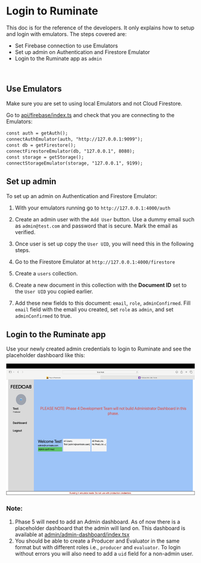 # Login to Ruminate

This doc is for the reference of the developers. It only explains how to setup and login with emulators. The steps covered are:
- Set Firebase connection to use Emulators 
- Set up admin on Authentication and Firestore Emulator
- Login to the Ruminate app as `admin`

<br>

Use Emulators
-----
Make sure you are set to using local Emulators and not Cloud Firestore.

Go to [api/firebase/index.ts](../src/components/api/firebase/index.ts) and check that you are connecting to the Emulators:
```
const auth = getAuth();
connectAuthEmulator(auth, "http://127.0.0.1:9099");
const db = getFirestore();
connectFirestoreEmulator(db, "127.0.0.1", 8080);
const storage = getStorage();
connectStorageEmulator(storage, "127.0.0.1", 9199);
```

Set up admin 
-----

To set up an admin on Authentication and Firestore Emulator:

1) With your emulators running go to `http://127.0.0.1:4000/auth`

2) Create an admin user with the `Add User` button. Use a dummy email such as `admin@test.com` and password that is secure. Mark the email as verified.

3) Once user is set up copy the `User UID`, you will need this in the following steps.

4) Go to the Firestore Emulator at `http://127.0.0.1:4000/firestore`

5) Create a `users` collection.

6) Create a new document in this collection with the <b>Document ID</b> set to the `User UID` you copied earlier.

<!-- Additional fields might be needed such as approved etc -->
7) Add these new fields to this document: `email`, `role`, `adminConfirmed`. Fill `email` field with the email you created, set `role` as `admin`, and set `adminConfirmed` to true. 



Login to the Ruminate app
----

Use your newly created admin credentials to login to Ruminate and see the placeholder dashboard like this: 

<img src="./images/dashboard.png" alt="Dashboard on logging in as an Admin user" height="350" />

<br>

### Note: 
1) Phase 5 will need to add an Admin dashboard. As of now there is a placeholder dashboard that the admin will land on. This dashboard is available at [admin/admin-dashboard/index.tsx](/src/pages/users-related/admin/admin-dashboard/index.tsx)
2) You should be able to create a Producer and Evaluator in the same format but with different roles i.e., `producer` and `evaluator`. To login without errors you will also need to add a `uid` field for a non-admin user.